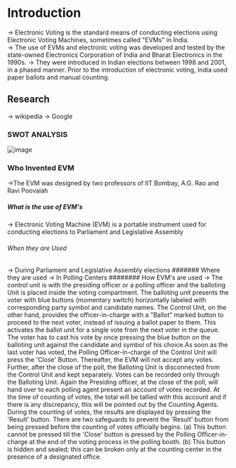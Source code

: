 # Introduction
   -> Electronic Voting is the standard means of conducting elections using Electronic Voting Machines, sometimes called "EVMs" in India.\
   -> The use of EVMs and electronic voting was developed and tested by the state-owned Electronics Corporation of India and Bharat Electronics in the 1990s.
   -> They were introduced in Indian elections between 1998 and 2001, in a phased manner. Prior to the introduction of electronic voting, India used paper ballots and manual counting.
## Research
   -> wikipedia
   -> Google


### SWOT ANALYSIS
![image](https://user-images.githubusercontent.com/80596756/160764691-1d2fbab5-7234-43a8-af72-a7bab87d9be2.png)
### Who Invented EVM
->The EVM was designed by two professors of IIT Bombay, A.G. Rao and Ravi Poovaiah
##### What is the use of EVM's
-> Electronic Voting Machine (EVM) is a portable instrument used for conducting elections to Parliament and Legislative Assembly
###### When they are Used
-> During Parliament and Legislative Assembly elections
####### Where they are used
-> In Polling Centers
######## How EVM's are used
-> The control unit is with the presiding officer or a polling officer and the balloting Unit is placed inside the voting compartment. The balloting unit presents the voter with blue buttons (momentary switch) horizontally labeled with corresponding party symbol and candidate names. The Control Unit, on the other hand, provides the officer-in-charge with a "Ballot" marked button to proceed to the next voter, instead of issuing a ballot paper to them. This activates the ballot unit for a single vote from the next voter in the queue. The voter has to cast his vote by once pressing the blue button on the balloting unit against the candidate and symbol of his choice.As soon as the last voter has voted, the Polling Officer-in-charge of the Control Unit will press the 'Close' Button. Thereafter, the EVM will not accept any votes. Further, after the close of the poll, the Balloting Unit is disconnected from the Control Unit and kept separately. Votes can be recorded only through the Balloting Unit. Again the Presiding officer, at the close of the poll, will hand over to each polling agent present an account of votes recorded. At the time of counting of votes, the total will be tallied with this account and if there is any discrepancy, this will be pointed out by the Counting Agents. During the counting of votes, the results are displayed by pressing the 'Result' button. There are two safeguards to prevent the 'Result' button from being pressed before the counting of votes officially begins. (a) This button cannot be pressed till the 'Close' button is pressed by the Polling Officer-in-charge at the end of the voting process in the polling booth. (b) This button is hidden and sealed; this can be broken only at the counting center in the presence of a designated office. 
